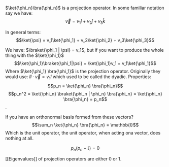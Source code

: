 $\ket{\phi_n}\bra{\phi_n}$ is a projection operator. In some familiar notation say we have: 
$$\vec{v} = v_1\hat{i} + v_2\hat{j} + v_3\hat{k}$$ 

In general terms:
$$\ket{\psi} = v_1\ket{\phi_1} + v_2\ket{\phi_2} + v_3\ket{\phi_3}$$

We have: $\braket{\phi_1 | \psi} = v_1$, but if you want to produce the whole thing with the $\ket{\phi_1}$
$$\ket{\phi_1}\braket{\phi_1|\psi} = \ket{\phi_1}v_1 = v_1\ket{\phi_1}$$
 Where $\ket{\phi_1} \bra{\phi_1}$ is the projection operator. Originally they would use: $\hat{i} \hat{i} \cdot \vec{v} = v_1\hat{i}$ which used to be called the dyadic. 
 Properties:
 $$p_n = \ket{\phi_n} \bra{\phi_n}$$
 $$p_n^2 = \ket{\phi_n} \braket{\phi_n | \phi_n} \bra{\phi_n} = \ket{\phi_n} \bra{\phi_n} = p_n$$.
 
 If you have an orthonormal basis formed from these vectors? 
 $$\sum_n \ket{\phi_n} \bra{\phi_n} = \mathbb{I}$$ 
 Which is the unit operator, the unit operator, when acting ona  vector, does nothing at all. 
 
 $$p_n(p_n - \mathbb{I}) = 0$$
 
 [[Eigenvalues]] of projection operators are either 0 or 1. 
 